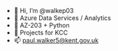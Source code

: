 - 👋 Hi, I’m @walkep03
- 👀 Azure Data Services / Analytics
- 🌱 AZ-203 + Python
- 💞️ Projects for KCC
- 📫 paul.walker5@kent.gov.uk

<!---
walkep03/walkep03 is a ✨ special ✨ repository because its `README.md` (this file) appears on your GitHub profile.
You can click the Preview link to take a look at your changes.
--->

